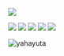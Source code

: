 ![](https://komarev.com/ghpvc/?username=yahayuta)

![](http://github-profile-summary-cards.vercel.app/api/cards/profile-details?username=yahayuta&theme=default)
![](http://github-profile-summary-cards.vercel.app/api/cards/repos-per-language?username=yahayuta&theme=default)
![](http://github-profile-summary-cards.vercel.app/api/cards/most-commit-language?username=yahayuta&theme=default)
![](http://github-profile-summary-cards.vercel.app/api/cards/stats?username=yahayuta&theme=default)
![](http://github-profile-summary-cards.vercel.app/api/cards/productive-time?username=yahayuta&theme=default&utcOffset=8)
<p align="left">
<img src="https://github-readme-streak-stats.herokuapp.com/?user=yahayuta&" alt="yahayuta" />
</p>
